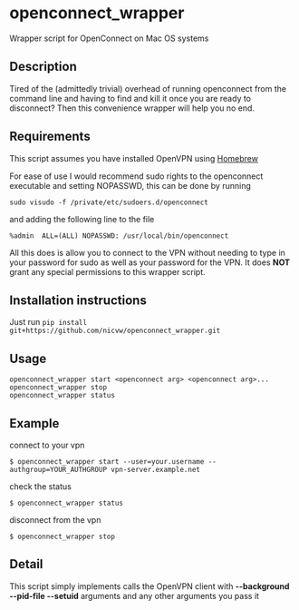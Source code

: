 # openconnect_wrapper
Wrapper script for OpenConnect on Mac OS systems

## Description

Tired of the (admittedly trivial) overhead of running openconnect from the command line and having to find and kill it once you are ready to disconnect?  Then this convenience wrapper will help you no end.

## Requirements

This script assumes you have installed OpenVPN using [Homebrew](https://brew.sh "The missing package manager for MacOS")

For ease of use I would recommend sudo rights to the openconnect executable and setting NOPASSWD, this can be done by running

`sudo visudo -f /private/etc/sudoers.d/openconnect`

and adding the following line to the file

`%admin  ALL=(ALL) NOPASSWD: /usr/local/bin/openconnect`

All this does is allow you to connect to the VPN without needing to type in your password for sudo as well as your password for the VPN.  It does **NOT** grant any special permissions to this wrapper script.

## Installation instructions

Just run `pip install git+https://github.com/nicvw/openconnect_wrapper.git`

## Usage

```
openconnect_wrapper start <openconnect arg> <openconnect arg>...
openconnect_wrapper stop
openconnect_wrapper status
```

## Example

connect to your vpn

`$ openconnect_wrapper start --user=your.username --authgroup=YOUR_AUTHGROUP vpn-server.example.net`

check the status

`$ openconnect_wrapper status`

disconnect from the vpn

`$ openconnect_wrapper stop`

## Detail

This script simply implements calls the OpenVPN client with **--background --pid-file --setuid** arguments and any other arguments you pass it
